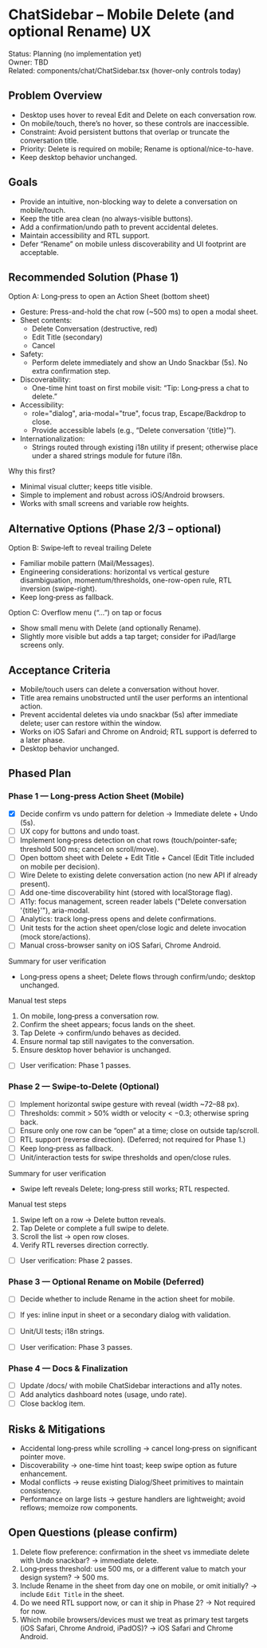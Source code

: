 # ChatSidebar – Mobile Delete (and optional Rename) UX

Status: Planning (no implementation yet)  
Owner: TBD  
Related: components/chat/ChatSidebar.tsx (hover-only controls today)

## Problem Overview

- Desktop uses hover to reveal Edit and Delete on each conversation row.
- On mobile/touch, there’s no hover, so these controls are inaccessible.
- Constraint: Avoid persistent buttons that overlap or truncate the conversation title.
- Priority: Delete is required on mobile; Rename is optional/nice-to-have.
- Keep desktop behavior unchanged.

## Goals

- Provide an intuitive, non-blocking way to delete a conversation on mobile/touch.
- Keep the title area clean (no always-visible buttons).
- Add a confirmation/undo path to prevent accidental deletes.
- Maintain accessibility and RTL support.
- Defer “Rename” on mobile unless discoverability and UI footprint are acceptable.

## Recommended Solution (Phase 1)

Option A: Long‑press to open an Action Sheet (bottom sheet)

- Gesture: Press-and-hold the chat row (~500 ms) to open a modal sheet.
- Sheet contents:
  - Delete Conversation (destructive, red)
  - Edit Title (secondary)
  - Cancel
- Safety:
  - Perform delete immediately and show an Undo Snackbar (5s). No extra confirmation step.
- Discoverability:
  - One-time hint toast on first mobile visit: “Tip: Long‑press a chat to delete.”
- Accessibility:
  - role="dialog", aria-modal="true", focus trap, Escape/Backdrop to close.
  - Provide accessible labels (e.g., “Delete conversation ‘{title}’”).
- Internationalization:
  - Strings routed through existing i18n utility if present; otherwise place under a shared strings module for future i18n.

Why this first?

- Minimal visual clutter; keeps title visible.
- Simple to implement and robust across iOS/Android browsers.
- Works with small screens and variable row heights.

## Alternative Options (Phase 2/3 – optional)

Option B: Swipe‑left to reveal trailing Delete

- Familiar mobile pattern (Mail/Messages).
- Engineering considerations: horizontal vs vertical gesture disambiguation, momentum/thresholds, one-row-open rule, RTL inversion (swipe-right).
- Keep long‑press as fallback.

Option C: Overflow menu (“…”) on tap or focus

- Show small menu with Delete (and optionally Rename).
- Slightly more visible but adds a tap target; consider for iPad/large screens only.

## Acceptance Criteria

- Mobile/touch users can delete a conversation without hover.
- Title area remains unobstructed until the user performs an intentional action.
- Prevent accidental deletes via undo snackbar (5s) after immediate delete; user can restore within the window.
- Works on iOS Safari and Chrome on Android; RTL support is deferred to a later phase.
- Desktop behavior unchanged.

## Phased Plan

### Phase 1 — Long‑press Action Sheet (Mobile)

- [x] Decide confirm vs undo pattern for deletion → Immediate delete + Undo (5s).
- [ ] UX copy for buttons and undo toast.
- [ ] Implement long‑press detection on chat rows (touch/pointer-safe; threshold 500 ms; cancel on scroll/move).
- [ ] Open bottom sheet with Delete + Edit Title + Cancel (Edit Title included on mobile per decision).
- [ ] Wire Delete to existing delete conversation action (no new API if already present).
- [ ] Add one-time discoverability hint (stored with localStorage flag).
- [ ] A11y: focus management, screen reader labels ("Delete conversation '{title}'"), aria-modal.
- [ ] Analytics: track long‑press opens and delete confirmations.
- [ ] Unit tests for the action sheet open/close logic and delete invocation (mock store/actions).
- [ ] Manual cross-browser sanity on iOS Safari, Chrome Android.

Summary for user verification

- Long‑press opens a sheet; Delete flows through confirm/undo; desktop unchanged.

Manual test steps

1. On mobile, long‑press a conversation row.
2. Confirm the sheet appears; focus lands on the sheet.
3. Tap Delete → confirm/undo behaves as decided.
4. Ensure normal tap still navigates to the conversation.
5. Ensure desktop hover behavior is unchanged.

- [ ] User verification: Phase 1 passes.

### Phase 2 — Swipe‑to‑Delete (Optional)

- [ ] Implement horizontal swipe gesture with reveal (width ~72–88 px).
- [ ] Thresholds: commit > 50% width or velocity < −0.3; otherwise spring back.
- [ ] Ensure only one row can be “open” at a time; close on outside tap/scroll.
- [ ] RTL support (reverse direction). (Deferred; not required for Phase 1.)
- [ ] Keep long‑press as fallback.
- [ ] Unit/interaction tests for swipe thresholds and open/close rules.

Summary for user verification

- Swipe left reveals Delete; long‑press still works; RTL respected.

Manual test steps

1. Swipe left on a row → Delete button reveals.
2. Tap Delete or complete a full swipe to delete.
3. Scroll the list → open row closes.
4. Verify RTL reverses direction correctly.

- [ ] User verification: Phase 2 passes.

### Phase 3 — Optional Rename on Mobile (Deferred)

- [ ] Decide whether to include Rename in the action sheet for mobile.
- [ ] If yes: inline input in sheet or a secondary dialog with validation.
- [ ] Unit/UI tests; i18n strings.

- [ ] User verification: Phase 3 passes.

### Phase 4 — Docs & Finalization

- [ ] Update /docs/ with mobile ChatSidebar interactions and a11y notes.
- [ ] Add analytics dashboard notes (usage, undo rate).
- [ ] Close backlog item.

## Risks & Mitigations

- Accidental long‑press while scrolling → cancel long‑press on significant pointer move.
- Discoverability → one-time hint toast; keep swipe option as future enhancement.
- Modal conflicts → reuse existing Dialog/Sheet primitives to maintain consistency.
- Performance on large lists → gesture handlers are lightweight; avoid reflows; memoize row components.

## Open Questions (please confirm)

1. Delete flow preference: confirmation in the sheet vs immediate delete with Undo snackbar? -> immediate delete.
2. Long‑press threshold: use 500 ms, or a different value to match your design system? -> 500 ms.
3. Include Rename in the sheet from day one on mobile, or omit initially?
   -> include `Edit Title` in the sheet.
4. Do we need RTL support now, or can it ship in Phase 2?
   -> Not required for now.
5. Which mobile browsers/devices must we treat as primary test targets (iOS Safari, Chrome Android, iPadOS)?
   -> iOS Safari and Chrome Android.
